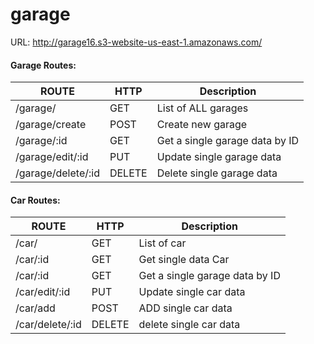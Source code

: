 # garage

URL: http://garage16.s3-website-us-east-1.amazonaws.com/

#### Garage Routes:

ROUTE  |  HTTP  | Description  
-------|--------|-------------
/garage/ | GET | List of ALL garages
/garage/create | POST | Create new garage
/garage/:id | GET | Get a single garage data by ID
/garage/edit/:id | PUT | Update single garage data
/garage/delete/:id | DELETE | Delete single garage data



#### Car Routes:

ROUTE  |  HTTP  | Description  
-------|--------|-------------
/car/ | GET | List of car  
/car/:id | GET | Get single data Car
/car/:id | GET | Get a single garage data by ID
/car/edit/:id | PUT | Update single car data
/car/add | POST | ADD single car data
/car/delete/:id | DELETE | delete single car data
